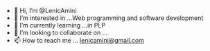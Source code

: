 - 👋 Hi, I’m @LenicAmini
- 👀 I’m interested in ...Web programming and software development 
- 🌱 I’m currently learning ...in PLP 
- 💞️ I’m looking to collaborate on ...
- 📫 How to reach me ... lenicamini@gmail.com

<!---
LenicAmini/LenicAmini is a ✨ special ✨ repository because its `README.md` (this file) appears on your GitHub profile.
You can click the Preview link to take a look at your changes.
--->
